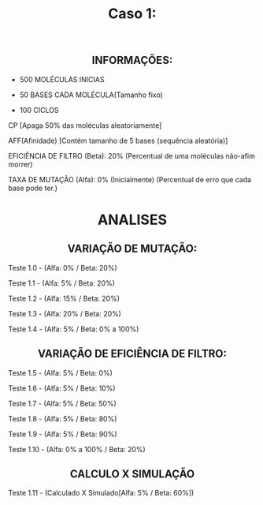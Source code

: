 <h1 align="center">Caso 1:</h1>
<br>
<h2 align="center">INFORMAÇÕES:</h2>

 - 500 MOLÉCULAS INICIAS

 - 50 BASES CADA MOLÉCULA(Tamanho fixo)

 - 100 CICLOS

CP [Apaga 50% das moléculas aleatoriamente]

AFF(Afinidade) [Contém tamanho de 5 bases (sequência aleatória)]

EFICIÊNCIA DE FILTRO (Beta): 20% 
(Percentual de uma moléculas não-afim morrer)

TAXA DE MUTAÇÃO (Alfa): 0% (Inicialmente)
(Percentual de erro que cada base pode ter.)
<br>
<h1 align="center">ANALISES</h1>

<h2 align="center">VARIAÇÃO DE MUTAÇÃO:</h2>

Teste 1.0 - (Alfa: 0% / Beta: 20%)

Teste 1.1 - (Alfa: 5% / Beta: 20%)

Teste 1.2 - (Alfa: 15% / Beta: 20%)

Teste 1.3 - (Alfa: 20% / Beta: 20%)

Teste 1.4 - (Alfa: 5% / Beta: 0% a 100%)

<h2 align="center">VARIAÇÃO DE EFICIÊNCIA DE FILTRO:</h2>

Teste 1.5 - (Alfa: 5% / Beta: 0%)

Teste 1.6 - (Alfa: 5% / Beta: 10%)

Teste 1.7 - (Alfa: 5% / Beta: 50%)

Teste 1.8 - (Alfa: 5% / Beta: 80%)

Teste 1.9 - (Alfa: 5% / Beta: 90%)

Teste 1.10 - (Alfa: 0% a 100% / Beta: 20%)


<h2 align="center">CALCULO X SIMULAÇÃO</h2>

Teste 1.11 - (Calculado X Simulado[Alfa: 5% / Beta: 60%])

